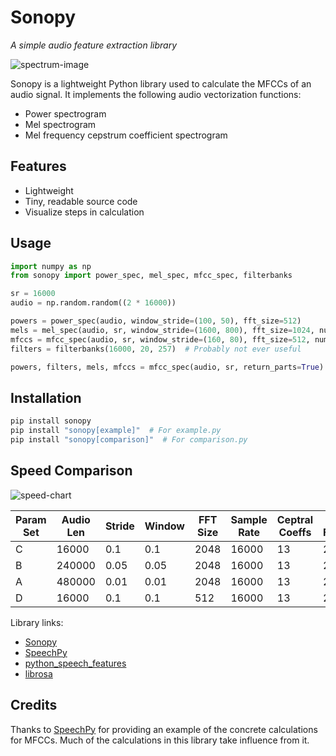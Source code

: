 # Sonopy

*A simple audio feature extraction library*

![spectrum-image](https://images2.imgbox.com/61/86/2etAA8Kf_o.gif)

Sonopy is a lightweight Python library used to calculate the MFCCs of an audio signal.
It implements the following audio vectorization functions:

 - Power spectrogram
 - Mel spectrogram
 - Mel frequency cepstrum coefficient spectrogram

## Features

 - Lightweight
 - Tiny, readable source code
 - Visualize steps in calculation

## Usage

```python
import numpy as np
from sonopy import power_spec, mel_spec, mfcc_spec, filterbanks

sr = 16000
audio = np.random.random((2 * 16000))

powers = power_spec(audio, window_stride=(100, 50), fft_size=512)
mels = mel_spec(audio, sr, window_stride=(1600, 800), fft_size=1024, num_filt=30)
mfccs = mfcc_spec(audio, sr, window_stride=(160, 80), fft_size=512, num_filt=20, num_coeffs=13)
filters = filterbanks(16000, 20, 257)  # Probably not ever useful

powers, filters, mels, mfccs = mfcc_spec(audio, sr, return_parts=True)
```

## Installation

```bash
pip install sonopy
pip install "sonopy[example]"  # For example.py
pip install "sonopy[comparison]"  # For comparison.py
```

## Speed Comparison

![speed-chart](https://images2.imgbox.com/de/10/oNZwkIiK_o.png)

| Param Set | Audio Len | Stride | Window | FFT Size | Sample Rate | Ceptral Coeffs | Num Filters | Loops |
|-----------|-----------|--------|--------|----------|-------------|----------------|-------------|-------|
| C         | 16000     | 0.1    | 0.1    | 2048     | 16000       | 13             | 20          | 2000  |
| B         | 240000    | 0.05   | 0.05   | 2048     | 16000       | 13             | 20          | 200   |
| A         | 480000    | 0.01   | 0.01   | 2048     | 16000       | 13             | 20          | 20    |
| D         | 16000     | 0.1    | 0.1    | 512      | 16000       | 13             | 20          | 20000 |

Library links:

 - [Sonopy](https://github.com/mycroftai/sonopy)
 - [SpeechPy](https://github.com/astorfi/speechpy)
 - [python_speech_features](https://github.com/jameslyons/python_speech_features)
 - [librosa](https://github.com/librosa/librosa)

## Credits

Thanks to [SpeechPy](https://github.com/astorfi/speechpy) for providing an example of the 
concrete calculations for MFCCs. Much of the calculations in this library take influence from it.
